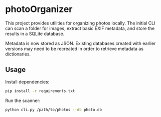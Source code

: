 # photoOrganizer

This project provides utilities for organizing photos locally. The initial CLI can scan a folder for images, extract basic EXIF metadata, and store the results in a SQLite database.

Metadata is now stored as JSON. Existing databases created with earlier
versions may need to be recreated in order to retrieve metadata as
dictionaries.


## Usage

Install dependencies:

```bash
pip install -r requirements.txt
```

Run the scanner:

```bash
python cli.py /path/to/photos --db photo.db
```
